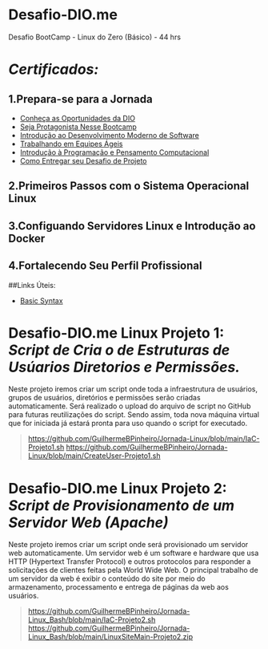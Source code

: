 # Desafio-DIO.me
Desafio BootCamp - Linux do Zero (Básico) - 44 hrs

# *Certificados:*

## 1.Prepara-se para a Jornada
* [Conheça as Oportunidades da DIO](https://www.dio.me/certificate/FACE7FFD/share)
* [Seja Protagonista Nesse Bootcamp](https://www.dio.me/certificate/0575BC3E/share)
* [Introdução ao Desenvolvimento Moderno de Software](https://certificates.digitalinnovation.one/50E75FBE)
* [Trabalhando em Equipes Ágeis](https://www.dio.me/certificate/471A1D82/share)
* [Introdução à Programação e Pensamento Computacional](https://certificates.digitalinnovation.one/3385D3B3)
* [Como Entregar seu Desafio de Projeto](https://certificates.digitalinnovation.one/38965455)

## 2.Primeiros Passos com o Sistema Operacional Linux

## 3.Configuando Servidores Linux e Introdução ao Docker

## 4.Fortalecendo Seu Perfil Profissional

##Links Úteis:
* [Basic Syntax](https://www.markdownguide.org/basic-syntax/)

# **Desafio-DIO.me Linux Projeto 1:** ***Script de Cria o de Estruturas de Usúarios Diretorios e Permissões.***

Neste projeto iremos criar um script onde toda a infraestrutura de usuários, grupos de usuários, diretórios e permissões serão criadas automaticamente. Será realizado o upload do arquivo de script no GitHub para futuras reutilizações do script. Sendo assim, toda nova máquina virtual que for iniciada já estará pronta para uso quando o script for executado.

> https://github.com/GuilhermeBPinheiro/Jornada-Linux/blob/main/IaC-Projeto1.sh
> https://github.com/GuilhermeBPinheiro/Jornada-Linux/blob/main/CreateUser-Projeto1.sh

# **Desafio-DIO.me Linux Projeto 2:** ***Script de Provisionamento de um Servidor Web (Apache)***

Neste projeto iremos criar um script onde será provisionado um servidor web automaticamente. Um servidor web é um software e hardware que usa HTTP (Hypertext Transfer Protocol) e outros protocolos para responder a solicitações de clientes feitas pela World Wide Web. O principal trabalho de um servidor da web é exibir o conteúdo do site por meio do armazenamento, processamento e entrega de páginas da web aos usuários.

> https://github.com/GuilhermeBPinheiro/Jornada-Linux_Bash/blob/main/IaC-Projeto2.sh
> https://github.com/GuilhermeBPinheiro/Jornada-Linux_Bash/blob/main/LinuxSiteMain-Projeto2.zip
